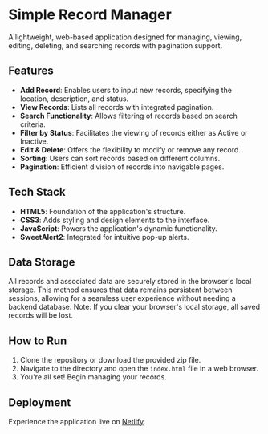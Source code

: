 # Simple Record Manager

A lightweight, web-based application designed for managing, viewing, editing, deleting, and searching records with pagination support.

## Features

- **Add Record**: Enables users to input new records, specifying the location, description, and status.
- **View Records**: Lists all records with integrated pagination.
- **Search Functionality**: Allows filtering of records based on search criteria.
- **Filter by Status**: Facilitates the viewing of records either as Active or Inactive.
- **Edit & Delete**: Offers the flexibility to modify or remove any record.
- **Sorting**: Users can sort records based on different columns.
- **Pagination**: Efficient division of records into navigable pages.

## Tech Stack

- **HTML5**: Foundation of the application's structure.
- **CSS3**: Adds styling and design elements to the interface.
- **JavaScript**: Powers the application's dynamic functionality.
- **SweetAlert2**: Integrated for intuitive pop-up alerts.

## Data Storage

All records and associated data are securely stored in the browser's local storage. This method ensures that data remains persistent between sessions, allowing for a seamless user experience without needing a backend database. Note: If you clear your browser's local storage, all saved records will be lost.

## How to Run

1. Clone the repository or download the provided zip file.
2. Navigate to the directory and open the `index.html` file in a web browser.
3. You're all set! Begin managing your records.

## Deployment

Experience the application live on [Netlify](https://lucky-mochi-eaba9d.netlify.app/).
